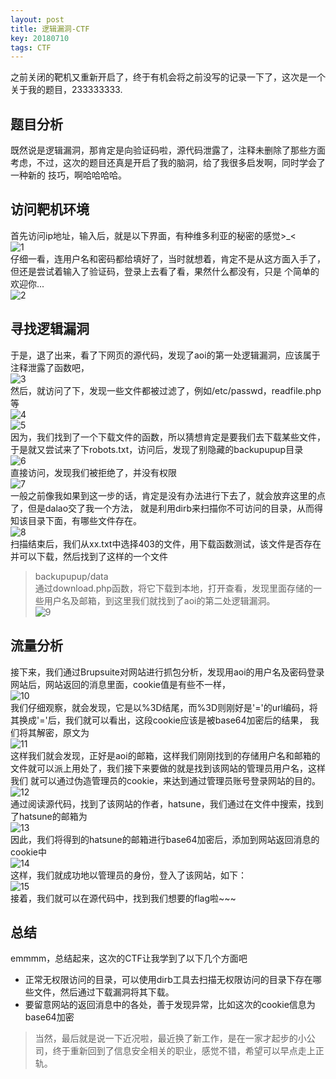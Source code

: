 ```yaml
---
layout: post
title: 逻辑漏洞-CTF
key: 20180710
tags: CTF
---
```


之前关闭的靶机又重新开启了，终于有机会将之前没写的记录一下了，这次是一个关于我的题目，233333333.
<!--more-->

## 题目分析  
既然说是逻辑漏洞，那肯定是向验证码啦，源代码泄露了，注释未删除了那些方面考虑，不过，这次的题目还真是开启了我的脑洞，给了我很多启发啊，同时学会了一种新的
技巧，啊哈哈哈哈。  
## 访问靶机环境  
首先访问ip地址，输入后，就是以下界面，有种维多利亚的秘密的感觉>_<  
![1](/xingruidong95.github.io/photo/lj1.png)  
仔细一看，连用户名和密码都给填好了，当时就想着，肯定不是从这方面入手了，但还是尝试着输入了验证码，登录上去看了看，果然什么都没有，只是
个简单的欢迎你...  
![2](/xingruidong95.github.io/photo/lj2.png)  
## 寻找逻辑漏洞
于是，退了出来，看了下网页的源代码，发现了aoi的第一处逻辑漏洞，应该属于注释泄露了函数吧，  
![3](/xingruidong95.github.io/photo/lj4.png)  
然后，就访问了下，发现一些文件都被过滤了，例如/etc/passwd，readfile.php等  
![4](/xingruidong95.github.io/photo/lj6.png)  
![5](/xingruidong95.github.io/photo/lj7.png)  
因为，我们找到了一个下载文件的函数，所以猜想肯定是要我们去下载某些文件，于是就又尝试来了下robots.txt，访问后，发现了别隐藏的backupupup目录  
![6](/xingruidong95.github.io/photo/lj8.png)  
直接访问，发现我们被拒绝了，并没有权限  
![7](/xingruidong95.github.io/photo/lj9.png)  
一般之前像我如果到这一步的话，肯定是没有办法进行下去了，就会放弃这里的点了，但是dalao交了我一个方法，
就是利用dirb来扫描你不可访问的目录，从而得知该目录下面，有哪些文件存在。  
![8](/xingruidong95.github.io/photo/lj10.png)  
扫描结束后，我们从xx.txt中选择403的文件，用下载函数测试，该文件是否存在并可以下载，然后找到了这样的一个文件  
> backupupup/data  
通过download.php函数，将它下载到本地，打开查看，发现里面存储的一些用户名及邮箱，到这里我们就找到了aoi的第二处逻辑漏洞。  
![9](/xingruidong95.github.io/photo/lj12.png)  
## 流量分析  
接下来，我们通过Brupsuite对网站进行抓包分析，发现用aoi的用户名及密码登录网站后，网站返回的消息里面，cookie值是有些不一样，  
![10](/xingruidong95.github.io/photo/lj13.png)  
我们仔细观察，就会发现，它是以%3D结尾，而%3D则刚好是'='的url编码，将其换成'='后，我们就可以看出，这段cookie应该是被base64加密后的结果，
我们将其解密，原文为  
![11](/xingruidong95.github.io/photo/lj14.png)  
这样我们就会发现，正好是aoi的邮箱，这样我们刚刚找到的存储用户名和邮箱的文件就可以派上用处了，我们接下来要做的就是找到该网站的管理员用户名，这样我们
就可以通过伪造管理员的cookie，来达到通过管理员账号登录网站的目的。  
![12](/xingruidong95.github.io/photo/lj15.png)  
通过阅读源代码，找到了该网站的作者，hatsune，我们通过在文件中搜索，找到了hatsune的邮箱为  
![13](/xingruidong95.github.io/photo/lj16.png)  
因此，我们将得到的hatsune的邮箱进行base64加密后，添加到网站返回消息的cookie中  
![14](/xingruidong95.github.io/photo/lj17.png)  
这样，我们就成功地以管理员的身份，登入了该网站，如下：  
![15](/xingruidong95.github.io/photo/lj18.png)  
接着，我们就可以在源代码中，找到我们想要的flag啦~~~  


## 总结
emmmm，总结起来，这次的CTF让我学到了以下几个方面吧  

- 正常无权限访问的目录，可以使用dirb工具去扫描无权限访问的目录下存在哪些文件，然后通过下载漏洞将其下载。  
- 要留意网站的返回消息中的各处，善于发现异常，比如这次的cookie信息为base64加密  
> 当然，最后就是说一下近况啦，最近换了新工作，是在一家才起步的小公司，终于重新回到了信息安全相关的职业，感觉不错，希望可以早点走上正轨。

